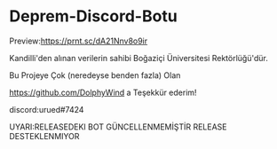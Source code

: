 # Deprem-Discord-Botu

Preview:https://prnt.sc/dA21Nnv8o9ir

Kandilli'den alınan verilerin sahibi Boğaziçi Üniversitesi Rektörlüğü'dür.


Bu Projeye Çok (neredeyse benden fazla) Olan

https://github.com/DolphyWind a Teşekkür ederim!

discord:urued#7424


UYARI:RELEASEDEKI BOT GÜNCELLENMEMİŞTİR RELEASE DESTEKLENMIYOR

